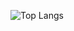 ![Top Langs](https://github-readme-stats.vercel.app/api/top-langs/?username=Priya5&hide_progress=true)

